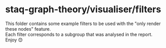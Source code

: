 # staq-graph-theory/visualiser/filters
This folder contains some example filters to be used with the "only render these nodes" feature.  
Each filter corresponds to a subgroup that was analysed in the report.  
Enjoy 😊